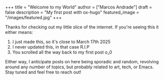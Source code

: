 +++
title = "Welcome to my World"
author = ["Marcos Andrade"]
draft = false
description = "My first post with ox-hugo"
featured_image = "/images/featured.jpg"
+++

Thanks for checking out my little slice of the internet. If you're seeing this it either means:

1.  I just made this, so it's close to March 17th 2025
2.  I never updated this, in that case R.I.P
3.  You scrolled all the way back to my first post o_0

Either way, I anticipate posts on here being sporadic and random, revolving around any number of topics, but probably related to art, tech, or Emacs. Stay tuned and feel free to reach out!
